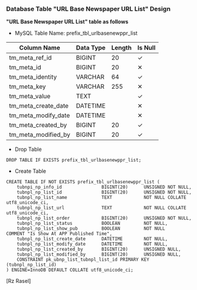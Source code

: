 ### Database Table "URL Base Newspaper URL List" Design
**"URL Base Newspaper URL List" table as follows**

* MySQL Table Name: prefix_tbl_urlbasenewppr_list

| Column Name | Data Type | Length | Is Null |
| ------ | ------ | ------ | ------ |
| tm_meta_ref_id | BIGINT | 20 | ✓ |
| tm_meta_id | BIGINT | 20 | ✕ |
| tm_meta_identity | VARCHAR | 64 | ✓ |
| tm_meta_key | VARCHAR | 255 | ✕ |
| tm_meta_value | TEXT |  | ✓ |
| tm_meta_create_date | DATETIME |  | ✕ |
| tm_meta_modify_date | DATETIME |  | ✕ |
| tm_meta_created_by | BIGINT | 20 | ✓ |
| tm_meta_modified_by | BIGINT | 20 | ✓ |


* Drop Table

```drop_table_urlbasenewppr_list
DROP TABLE IF EXISTS prefix_tbl_urlbasenewppr_list;
```

* Create Table

```create_table_urlbasenewppr_list
CREATE TABLE IF NOT EXISTS prefix_tbl_urlbasenewppr_list (
    tubnpi_np_info_id               BIGINT(20)      UNSIGNED NOT NULL,
    tubnpl_np_list_id               BIGINT(20)      UNSIGNED NOT NULL,
    tubnpl_np_list_name             TEXT            NOT NULL COLLATE utf8_unicode_ci,
    tubnpl_np_list_url              TEXT            NOT NULL COLLATE utf8_unicode_ci,
    tubnpl_np_list_order            BIGINT(20)      UNSIGNED NOT NULL,
    tubnpl_np_list_status           BOOLEAN         NOT NULL,
    tubnpl_np_list_show_pub         BOOLEAN         NOT NULL     COMMENT "Is Show At APP Published Time",
    tubnpl_np_list_create_date      DATETIME        NOT NULL,
    tubnpl_np_list_modify_date      DATETIME        NOT NULL,
    tubnpl_np_list_created_by       BIGINT(20)      UNSIGNED NULL,
    tubnpl_np_list_modified_by      BIGINT(20)      UNSIGNED NULL,
    CONSTRAINT pk_ubnp_list_tubnpl_list_id PRIMARY KEY (tubnpl_np_list_id)
) ENGINE=InnoDB DEFAULT COLLATE utf8_unicode_ci;
```


[Rz Rasel]
